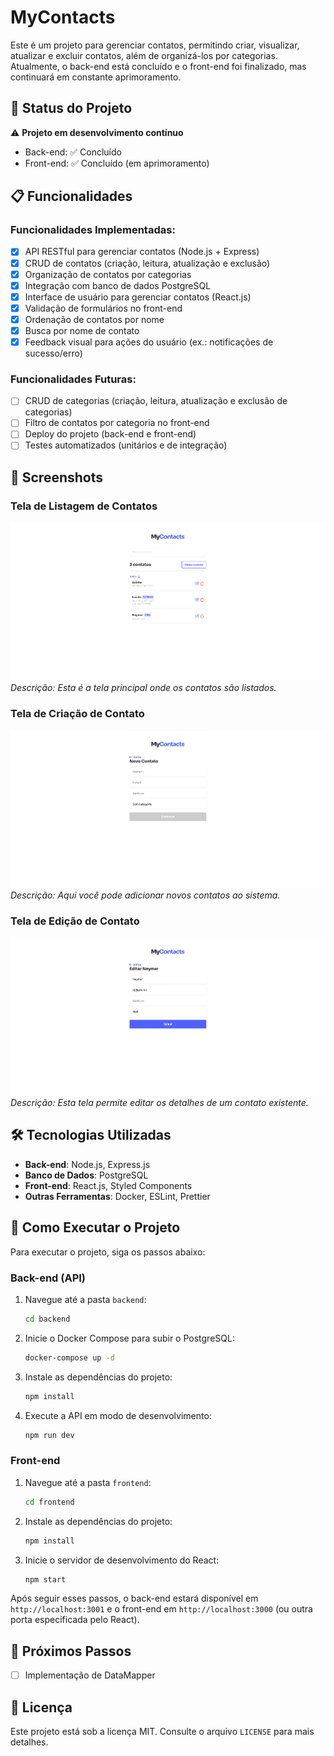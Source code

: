 # MyContacts

Este é um projeto para gerenciar contatos, permitindo criar, visualizar, atualizar e excluir contatos, além de organizá-los por categorias. Atualmente, o back-end está concluído e o front-end foi finalizado, mas continuará em constante aprimoramento.

## 🚧 Status do Projeto

⚠️ **Projeto em desenvolvimento contínuo**
- Back-end: ✅ Concluído
- Front-end: ✅ Concluído (em aprimoramento)

## 📋 Funcionalidades

### Funcionalidades Implementadas:
- [x] API RESTful para gerenciar contatos (Node.js + Express)
- [x] CRUD de contatos (criação, leitura, atualização e exclusão)
- [x] Organização de contatos por categorias
- [x] Integração com banco de dados PostgreSQL
- [x] Interface de usuário para gerenciar contatos (React.js)
- [x] Validação de formulários no front-end
- [x] Ordenação de contatos por nome
- [x] Busca por nome de contato
- [x] Feedback visual para ações do usuário (ex.: notificações de sucesso/erro)

### Funcionalidades Futuras:
- [ ] CRUD de categorias (criação, leitura, atualização e exclusão de categorias)
- [ ] Filtro de contatos por categoria no front-end
- [ ] Deploy do projeto (back-end e front-end)
- [ ] Testes automatizados (unitários e de integração)

## 📸 Screenshots

### Tela de Listagem de Contatos
![Tela de Listagem de Contatos](screenshots/Listagem.png)
_Descrição: Esta é a tela principal onde os contatos são listados._

### Tela de Criação de Contato
![Tela de Criação de Contato](screenshots/Criacao.png)
_Descrição: Aqui você pode adicionar novos contatos ao sistema._

### Tela de Edição de Contato
![Tela de Edição de Contato](screenshots/Edicao.png)
_Descrição: Esta tela permite editar os detalhes de um contato existente._

## 🛠️ Tecnologias Utilizadas

- **Back-end**: Node.js, Express.js
- **Banco de Dados**: PostgreSQL
- **Front-end**: React.js, Styled Components
- **Outras Ferramentas**: Docker, ESLint, Prettier

## 🚀 Como Executar o Projeto

Para executar o projeto, siga os passos abaixo:

### Back-end (API)

1.  Navegue até a pasta `backend`:

    ```bash
    cd backend
    ```
2.  Inicie o Docker Compose para subir o PostgreSQL:

    ```bash
    docker-compose up -d
    ```
3.  Instale as dependências do projeto:

    ```bash
    npm install
    ```
4.  Execute a API em modo de desenvolvimento:

    ```bash
    npm run dev
    ```

### Front-end

1.  Navegue até a pasta `frontend`:

    ```bash
    cd frontend
    ```
2.  Instale as dependências do projeto:

    ```bash
    npm install
    ```
3.  Inicie o servidor de desenvolvimento do React:

    ```bash
    npm start
    ```

Após seguir esses passos, o back-end estará disponível em `http://localhost:3001` e o front-end em `http://localhost:3000` (ou outra porta especificada pelo React).

## 📝 Próximos Passos

- [ ] Implementação de DataMapper

## 📄 Licença

Este projeto está sob a licença MIT. Consulte o arquivo `LICENSE` para mais detalhes.
